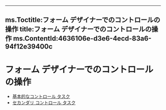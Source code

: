 

---
ms.Toctitle:フォーム デザイナーでのコントロールの操作
title:フォーム デザイナーでのコントロールの操作
ms.ContentId:4636106e-d3e6-4ecd-83a6-94f12e39400c
---
# フォーム デザイナーでのコントロールの操作


- [基本的なコントロール タスク](edb53163-86c0-4769-9b71-b6c1413f7503.md)
- [セカンダリ コントロール タスク](03bd5108-dab6-4555-869e-5219471f5f93.md)



